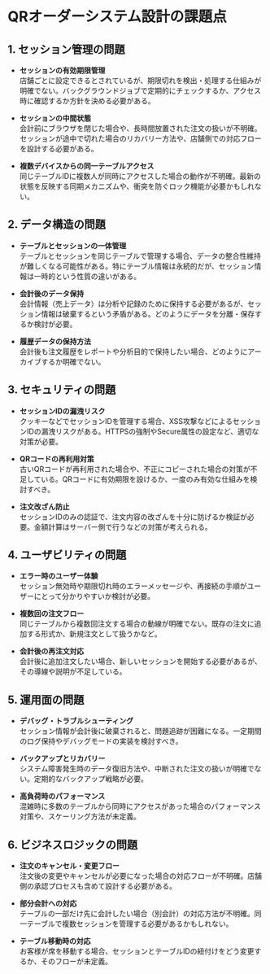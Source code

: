 # QRオーダーシステム設計の課題点

## 1. セッション管理の問題

- **セッションの有効期限管理**  
  店舗ごとに設定できるとされているが、期限切れを検出・処理する仕組みが明確でない。バックグラウンドジョブで定期的にチェックするか、アクセス時に確認するか方針を決める必要がある。

- **セッションの中間状態**  
  会計前にブラウザを閉じた場合や、長時間放置された注文の扱いが不明確。セッションが途中で切れた場合のリカバリー方法や、店舗側での対応フローを設計する必要がある。

- **複数デバイスからの同一テーブルアクセス**  
  同じテーブルIDに複数人が同時にアクセスした場合の動作が不明確。最新の状態を反映する同期メカニズムや、衝突を防ぐロック機能が必要かもしれない。

## 2. データ構造の問題

- **テーブルとセッションの一体管理**  
  テーブルとセッションを同じテーブルで管理する場合、データの整合性維持が難しくなる可能性がある。特にテーブル情報は永続的だが、セッション情報は一時的という性質の違いがある。

- **会計後のデータ保持**  
  会計情報（売上データ）は分析や記録のために保持する必要があるが、セッション情報は破棄するという矛盾がある。どのようにデータを分離・保存するか検討が必要。

- **履歴データの保持方法**  
  会計後も注文履歴をレポートや分析目的で保持したい場合、どのようにアーカイブするか明確でない。

## 3. セキュリティの問題

- **セッションIDの漏洩リスク**  
  クッキーなどでセッションIDを管理する場合、XSS攻撃などによるセッションIDの漏洩リスクがある。HTTPSの強制やSecure属性の設定など、適切な対策が必要。

- **QRコードの再利用対策**  
  古いQRコードが再利用された場合や、不正にコピーされた場合の対策が不足している。QRコードに有効期限を設けるか、一度のみ有効な仕組みを検討すべき。

- **注文改ざん防止**  
  セッションIDのみの認証で、注文内容の改ざんを十分に防げるか検証が必要。金額計算はサーバー側で行うなどの対策が考えられる。

## 4. ユーザビリティの問題

- **エラー時のユーザー体験**  
  セッション無効時や期限切れ時のエラーメッセージや、再接続の手順がユーザーにとって分かりやすいか検討が必要。

- **複数回の注文フロー**  
  同じテーブルから複数回注文する場合の動線が明確でない。既存の注文に追加する形式か、新規注文として扱うかなど。

- **会計後の再注文対応**  
  会計後に追加注文したい場合、新しいセッションを開始する必要があるが、その導線や説明が不足している。

## 5. 運用面の問題

- **デバッグ・トラブルシューティング**  
  セッション情報が会計後に破棄されると、問題追跡が困難になる。一定期間のログ保持やデバッグモードの実装を検討すべき。

- **バックアップとリカバリー**  
  システム障害発生時のデータ復旧方法や、中断された注文の扱いが明確でない。定期的なバックアップ戦略が必要。

- **高負荷時のパフォーマンス**  
  混雑時に多数のテーブルから同時にアクセスがあった場合のパフォーマンス対策や、スケーリング方法が未定義。

## 6. ビジネスロジックの問題

- **注文のキャンセル・変更フロー**  
  注文後の変更やキャンセルが必要になった場合の対応フローが不明確。店舗側の承認プロセスも含めて設計する必要がある。

- **部分会計への対応**  
  テーブルの一部だけ先に会計したい場合（別会計）の対応方法が不明確。同一テーブルで複数セッションを管理する必要があるかもしれない。

- **テーブル移動時の対応**  
  お客様が席を移動する場合、セッションとテーブルIDの紐付けをどう変更するか、そのフローが未定義。
